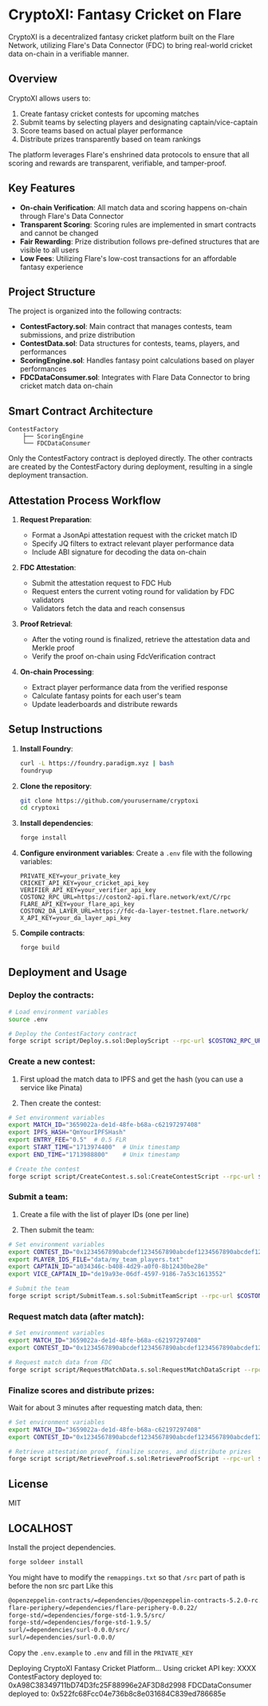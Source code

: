 # CryptoXI: Fantasy Cricket on Flare

CryptoXI is a decentralized fantasy cricket platform built on the Flare Network, utilizing Flare's Data Connector (FDC) to bring real-world cricket data on-chain in a verifiable manner.

## Overview

CryptoXI allows users to:

1. Create fantasy cricket contests for upcoming matches
2. Submit teams by selecting players and designating captain/vice-captain
3. Score teams based on actual player performance
4. Distribute prizes transparently based on team rankings

The platform leverages Flare's enshrined data protocols to ensure that all scoring and rewards are transparent, verifiable, and tamper-proof.

## Key Features

- **On-chain Verification**: All match data and scoring happens on-chain through Flare's Data Connector
- **Transparent Scoring**: Scoring rules are implemented in smart contracts and cannot be changed
- **Fair Rewarding**: Prize distribution follows pre-defined structures that are visible to all users
- **Low Fees**: Utilizing Flare's low-cost transactions for an affordable fantasy experience

## Project Structure

The project is organized into the following contracts:

- **ContestFactory.sol**: Main contract that manages contests, team submissions, and prize distribution
- **ContestData.sol**: Data structures for contests, teams, players, and performances
- **ScoringEngine.sol**: Handles fantasy point calculations based on player performances
- **FDCDataConsumer.sol**: Integrates with Flare Data Connector to bring cricket match data on-chain

## Smart Contract Architecture

```
ContestFactory
    ├── ScoringEngine
    └── FDCDataConsumer
```

Only the ContestFactory contract is deployed directly. The other contracts are created by the ContestFactory during deployment, resulting in a single deployment transaction.

## Attestation Process Workflow

1. **Request Preparation**:
   - Format a JsonApi attestation request with the cricket match ID
   - Specify JQ filters to extract relevant player performance data
   - Include ABI signature for decoding the data on-chain

2. **FDC Attestation**:
   - Submit the attestation request to FDC Hub
   - Request enters the current voting round for validation by FDC validators
   - Validators fetch the data and reach consensus

3. **Proof Retrieval**:
   - After the voting round is finalized, retrieve the attestation data and Merkle proof
   - Verify the proof on-chain using FdcVerification contract

4. **On-chain Processing**:
   - Extract player performance data from the verified response
   - Calculate fantasy points for each user's team
   - Update leaderboards and distribute rewards

## Setup Instructions

1. **Install Foundry**:
   ```bash
   curl -L https://foundry.paradigm.xyz | bash
   foundryup
   ```

2. **Clone the repository**:
   ```bash
   git clone https://github.com/yourusername/cryptoxi
   cd cryptoxi
   ```

3. **Install dependencies**:
   ```bash
   forge install
   ```

4. **Configure environment variables**:
   Create a `.env` file with the following variables:
   ```
   PRIVATE_KEY=your_private_key
   CRICKET_API_KEY=your_cricket_api_key
   VERIFIER_API_KEY=your_verifier_api_key
   COSTON2_RPC_URL=https://coston2-api.flare.network/ext/C/rpc
   FLARE_API_KEY=your_flare_api_key
   COSTON2_DA_LAYER_URL=https://fdc-da-layer-testnet.flare.network/
   X_API_KEY=your_da_layer_api_key
   ```

5. **Compile contracts**:
   ```bash
   forge build
   ```

## Deployment and Usage

### Deploy the contracts:

```bash
# Load environment variables
source .env

# Deploy the ContestFactory contract
forge script script/Deploy.s.sol:DeployScript --rpc-url $COSTON2_RPC_URL --private-key $PRIVATE_KEY --broadcast
```

### Create a new contest:

1. First upload the match data to IPFS and get the hash (you can use a service like Pinata)

2. Then create the contest:
```bash
# Set environment variables
export MATCH_ID="3659022a-de1d-48fe-b68a-c62197297408"
export IPFS_HASH="QmYourIPFSHash"
export ENTRY_FEE="0.5"  # 0.5 FLR
export START_TIME="1713974400"  # Unix timestamp
export END_TIME="1713988800"    # Unix timestamp

# Create the contest
forge script script/CreateContest.s.sol:CreateContestScript --rpc-url $COSTON2_RPC_URL --private-key $PRIVATE_KEY --broadcast
```

### Submit a team:

1. Create a file with the list of player IDs (one per line)

2. Then submit the team:
```bash
# Set environment variables
export CONTEST_ID="0x1234567890abcdef1234567890abcdef1234567890abcdef1234567890abcdef"
export PLAYER_IDS_FILE="data/my_team_players.txt"
export CAPTAIN_ID="a034346c-b408-4d29-a0f0-8b12430be28e"
export VICE_CAPTAIN_ID="de19a93e-06df-4597-9186-7a53c1613552"

# Submit the team
forge script script/SubmitTeam.s.sol:SubmitTeamScript --rpc-url $COSTON2_RPC_URL --private-key $PRIVATE_KEY --broadcast
```

### Request match data (after match):

```bash
# Set environment variables
export MATCH_ID="3659022a-de1d-48fe-b68a-c62197297408"
export CONTEST_ID="0x1234567890abcdef1234567890abcdef1234567890abcdef1234567890abcdef"

# Request match data from FDC
forge script script/RequestMatchData.s.sol:RequestMatchDataScript --rpc-url $COSTON2_RPC_URL --private-key $PRIVATE_KEY --broadcast --ffi
```

### Finalize scores and distribute prizes:

Wait for about 3 minutes after requesting match data, then:

```bash
# Set environment variables
export MATCH_ID="3659022a-de1d-48fe-b68a-c62197297408"
export CONTEST_ID="0x1234567890abcdef1234567890abcdef1234567890abcdef1234567890abcdef"

# Retrieve attestation proof, finalize scores, and distribute prizes
forge script script/RetrieveProof.s.sol:RetrieveProofScript --rpc-url $COSTON2_RPC_URL --private-key $PRIVATE_KEY --broadcast --ffi
```

## License

MIT

## LOCALHOST

Install the project dependencies.

```bash
forge soldeer install
```

You might have to modify the `remappings.txt` so that `/src` part of path is before the non src part
Like this

```bash
@openzeppelin-contracts/=dependencies/@openzeppelin-contracts-5.2.0-rc.1/
flare-periphery/=dependencies/flare-periphery-0.0.22/
forge-std/=dependencies/forge-std-1.9.5/src/
forge-std/=dependencies/forge-std-1.9.5/
surl/=dependencies/surl-0.0.0/src/
surl/=dependencies/surl-0.0.0/
```

Copy the `.env.example` to `.env` and fill in the `PRIVATE_KEY`


Deploying CryptoXI Fantasy Cricket Platform...
  Using cricket API key: XXXX
  ContestFactory deployed to: 0xA98C38349711bD74D3fc25F88996e2AF3D8d2998
  FDCDataConsumer deployed to: 0x522fc68Fcc04e736b8c8e031684C839ed786685e

